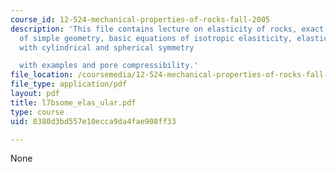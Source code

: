 ```yaml
---
course_id: 12-524-mechanical-properties-of-rocks-fall-2005
description: 'This file contains lecture on elasticity of rocks, exact elastic treatment
  of simple geometry, basic equations of isotropic elasiticity, elasticity in problems
  with cylindrical and spherical symmetry

  with examples and pore compressibility.'
file_location: /coursemedia/12-524-mechanical-properties-of-rocks-fall-2005/8380d3bd557e10ecca9da4fae908ff33_l7bsome_elas_ular.pdf
file_type: application/pdf
layout: pdf
title: l7bsome_elas_ular.pdf
type: course
uid: 8380d3bd557e10ecca9da4fae908ff33

---
```

None